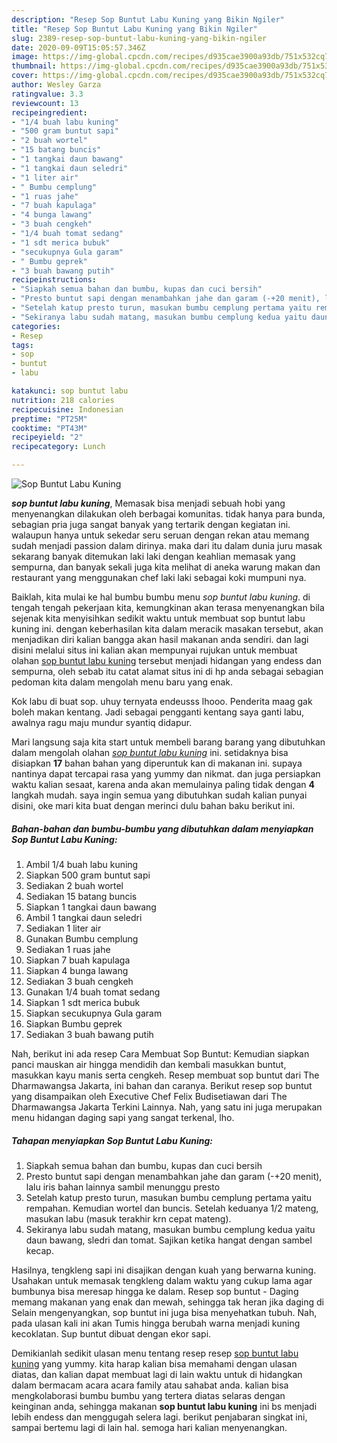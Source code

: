 ```yaml
---
description: "Resep Sop Buntut Labu Kuning yang Bikin Ngiler"
title: "Resep Sop Buntut Labu Kuning yang Bikin Ngiler"
slug: 2389-resep-sop-buntut-labu-kuning-yang-bikin-ngiler
date: 2020-09-09T15:05:57.346Z
image: https://img-global.cpcdn.com/recipes/d935cae3900a93db/751x532cq70/sop-buntut-labu-kuning-foto-resep-utama.jpg
thumbnail: https://img-global.cpcdn.com/recipes/d935cae3900a93db/751x532cq70/sop-buntut-labu-kuning-foto-resep-utama.jpg
cover: https://img-global.cpcdn.com/recipes/d935cae3900a93db/751x532cq70/sop-buntut-labu-kuning-foto-resep-utama.jpg
author: Wesley Garza
ratingvalue: 3.3
reviewcount: 13
recipeingredient:
- "1/4 buah labu kuning"
- "500 gram buntut sapi"
- "2 buah wortel"
- "15 batang buncis"
- "1 tangkai daun bawang"
- "1 tangkai daun seledri"
- "1 liter air"
- " Bumbu cemplung"
- "1 ruas jahe"
- "7 buah kapulaga"
- "4 bunga lawang"
- "3 buah cengkeh"
- "1/4 buah tomat sedang"
- "1 sdt merica bubuk"
- "secukupnya Gula garam"
- " Bumbu geprek"
- "3 buah bawang putih"
recipeinstructions:
- "Siapkah semua bahan dan bumbu, kupas dan cuci bersih"
- "Presto buntut sapi dengan menambahkan jahe dan garam (-+20 menit), lalu iris bahan lainnya sambil menunggu presto"
- "Setelah katup presto turun, masukan bumbu cemplung pertama yaitu rempahan. Kemudian wortel dan buncis. Setelah keduanya 1/2 mateng, masukan labu (masuk terakhir krn cepat mateng)."
- "Sekiranya labu sudah matang, masukan bumbu cemplung kedua yaitu daun bawang, sledri dan tomat. Sajikan ketika hangat dengan sambel kecap."
categories:
- Resep
tags:
- sop
- buntut
- labu

katakunci: sop buntut labu 
nutrition: 218 calories
recipecuisine: Indonesian
preptime: "PT25M"
cooktime: "PT43M"
recipeyield: "2"
recipecategory: Lunch

---
```



![Sop Buntut Labu Kuning](https://img-global.cpcdn.com/recipes/d935cae3900a93db/751x532cq70/sop-buntut-labu-kuning-foto-resep-utama.jpg)

<b><i>sop buntut labu kuning</i></b>, Memasak bisa menjadi sebuah hobi yang menyenangkan dilakukan oleh berbagai komunitas. tidak hanya para bunda, sebagian pria juga sangat banyak yang tertarik dengan kegiatan ini. walaupun hanya untuk sekedar seru seruan dengan rekan atau memang sudah menjadi passion dalam dirinya. maka dari itu dalam dunia juru masak sekarang banyak ditemukan laki laki dengan keahlian memasak yang sempurna, dan banyak sekali juga kita melihat di aneka warung makan dan restaurant yang menggunakan chef laki laki sebagai koki mumpuni nya.

Baiklah, kita mulai ke hal bumbu bumbu menu <i>sop buntut labu kuning</i>. di tengah tengah pekerjaan kita, kemungkinan akan terasa menyenangkan bila sejenak kita menyisihkan sedikit waktu untuk membuat sop buntut labu kuning ini. dengan keberhasilan kita dalam meracik masakan tersebut, akan menjadikan diri kalian bangga akan hasil makanan anda sendiri. dan lagi disini melalui situs ini kalian akan mempunyai rujukan untuk membuat olahan <u>sop buntut labu kuning</u> tersebut menjadi hidangan yang endess dan sempurna, oleh sebab itu catat alamat situs ini di hp anda sebagai sebagian pedoman kita dalam mengolah menu baru yang enak.

Kok labu di buat sop. uhuy ternyata endeusss lhooo. Penderita maag gak boleh makan kentang. Jadi sebagai pengganti kentang saya ganti labu, awalnya ragu maju mundur syantiq didapur.


Mari langsung saja kita start untuk membeli barang barang yang dibutuhkan dalam mengolah olahan <u><i>sop buntut labu kuning</i></u> ini. setidaknya bisa disiapkan <b>17</b> bahan bahan yang diperuntuk kan di makanan ini. supaya nantinya dapat tercapai rasa yang yummy dan nikmat. dan juga persiapkan waktu kalian sesaat, karena anda akan memulainya paling tidak dengan <b>4</b> langkah mudah. saya ingin semua yang dibutuhkan sudah kalian punyai disini, oke mari kita buat dengan merinci dulu bahan baku berikut ini.

<!--inarticleads1-->

##### Bahan-bahan dan bumbu-bumbu yang dibutuhkan dalam menyiapkan Sop Buntut Labu Kuning:

1. Ambil 1/4 buah labu kuning
1. Siapkan 500 gram buntut sapi
1. Sediakan 2 buah wortel
1. Sediakan 15 batang buncis
1. Siapkan 1 tangkai daun bawang
1. Ambil 1 tangkai daun seledri
1. Sediakan 1 liter air
1. Gunakan  Bumbu cemplung
1. Sediakan 1 ruas jahe
1. Siapkan 7 buah kapulaga
1. Siapkan 4 bunga lawang
1. Sediakan 3 buah cengkeh
1. Gunakan 1/4 buah tomat sedang
1. Siapkan 1 sdt merica bubuk
1. Siapkan secukupnya Gula garam
1. Siapkan  Bumbu geprek
1. Sediakan 3 buah bawang putih


Nah, berikut ini ada resep Cara Membuat Sop Buntut: Kemudian siapkan panci mauskan air hingga mendidih dan kembali masukkan buntut, masukkan kayu manis serta cengkeh. Resep membuat sop buntut dari The Dharmawangsa Jakarta, ini bahan dan caranya. Berikut resep sop buntut yang disampaikan oleh Executive Chef Felix Budisetiawan dari The Dharmawangsa Jakarta Terkini Lainnya. Nah, yang satu ini juga merupakan menu hidangan daging sapi yang sangat terkenal, lho. 

<!--inarticleads2-->

##### Tahapan menyiapkan Sop Buntut Labu Kuning:

1. Siapkah semua bahan dan bumbu, kupas dan cuci bersih
1. Presto buntut sapi dengan menambahkan jahe dan garam (-+20 menit), lalu iris bahan lainnya sambil menunggu presto
1. Setelah katup presto turun, masukan bumbu cemplung pertama yaitu rempahan. Kemudian wortel dan buncis. Setelah keduanya 1/2 mateng, masukan labu (masuk terakhir krn cepat mateng).
1. Sekiranya labu sudah matang, masukan bumbu cemplung kedua yaitu daun bawang, sledri dan tomat. Sajikan ketika hangat dengan sambel kecap.


Hasilnya, tengkleng sapi ini disajikan dengan kuah yang berwarna kuning. Usahakan untuk memasak tengkleng dalam waktu yang cukup lama agar bumbunya bisa meresap hingga ke dalam. Resep sop buntut - Daging memang makanan yang enak dan mewah, sehingga tak heran jika daging di Selain mengenyangkan, sop buntut ini juga bisa menyehatkan tubuh. Nah, pada ulasan kali ini akan Tumis hingga berubah warna menjadi kuning kecoklatan. Sup buntut dibuat dengan ekor sapi. 

Demikianlah sedikit ulasan menu tentang resep resep <u>sop buntut labu kuning</u> yang yummy. kita harap kalian bisa memahami dengan ulasan diatas, dan kalian dapat membuat lagi di lain waktu untuk di hidangkan dalam bermacam acara acara family atau sahabat anda. kalian bisa mengkolaborasi bumbu bumbu yang tertera diatas selaras dengan keinginan anda, sehingga makanan <b>sop buntut labu kuning</b> ini bs menjadi lebih endess dan menggugah selera lagi. berikut penjabaran singkat ini, sampai bertemu lagi di lain hal. semoga hari kalian menyenangkan.
